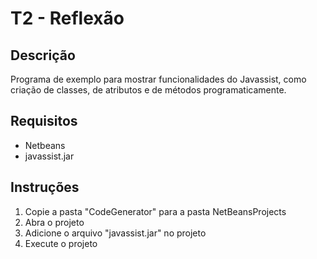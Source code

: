# T2 - Reflexão  

## Descrição  
Programa de exemplo para mostrar funcionalidades do Javassist, como criação de classes, de atributos e de métodos programaticamente.  

## Requisitos  
* Netbeans  
* javassist.jar  

## Instruções  
1. Copie a pasta "CodeGenerator" para a pasta NetBeansProjects  
1. Abra o projeto  
1. Adicione o arquivo "javassist.jar" no projeto  
1. Execute o projeto
